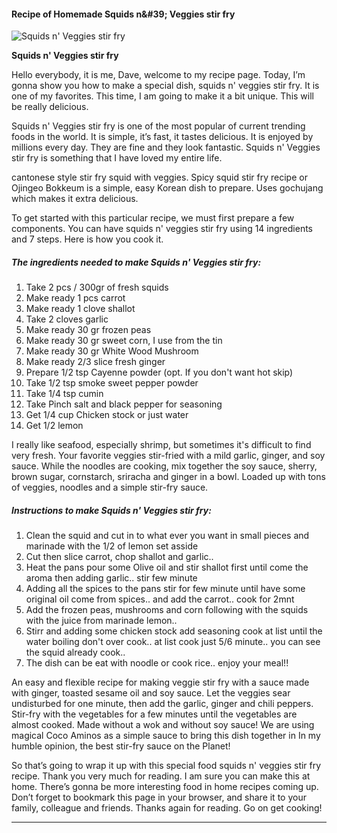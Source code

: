             

#### Recipe of Homemade Squids n&amp;#39; Veggies stir fry

![Squids n' Veggies stir fry](https://img-global.cpcdn.com/recipes/193fdf7221768703/751x532cq70/squids-n-veggies-stir-fry-recipe-main-photo.jpg)

**Squids n' Veggies stir fry**

Hello everybody, it is me, Dave, welcome to my recipe page. Today, I’m gonna show you how to make a special dish, squids n' veggies stir fry. It is one of my favorites. This time, I am going to make it a bit unique. This will be really delicious.

Squids n' Veggies stir fry is one of the most popular of current trending foods in the world. It is simple, it’s fast, it tastes delicious. It is enjoyed by millions every day. They are fine and they look fantastic. Squids n' Veggies stir fry is something that I have loved my entire life.

cantonese style stir fry squid with veggies. Spicy squid stir fry recipe or Ojingeo Bokkeum is a simple, easy Korean dish to prepare. Uses gochujang which makes it extra delicious.

To get started with this particular recipe, we must first prepare a few components. You can have squids n' veggies stir fry using 14 ingredients and 7 steps. Here is how you cook it.

##### The ingredients needed to make Squids n' Veggies stir fry:

1.  Take 2 pcs / 300gr of fresh squids
2.  Make ready 1 pcs carrot
3.  Make ready 1 clove shallot
4.  Take 2 cloves garlic
5.  Make ready 30 gr frozen peas
6.  Make ready 30 gr sweet corn, I use from the tin
7.  Make ready 30 gr White Wood Mushroom
8.  Make ready 2/3 slice fresh ginger
9.  Prepare 1/2 tsp Cayenne powder (opt. If you don't want hot skip)
10.  Take 1/2 tsp smoke sweet pepper powder
11.  Take 1/4 tsp cumin
12.  Take Pinch salt and black pepper for seasoning
13.  Get 1/4 cup Chicken stock or just water
14.  Get 1/2 lemon

I really like seafood, especially shrimp, but sometimes it's difficult to find very fresh. Your favorite veggies stir-fried with a mild garlic, ginger, and soy sauce. While the noodles are cooking, mix together the soy sauce, sherry, brown sugar, cornstarch, sriracha and ginger in a bowl. Loaded up with tons of veggies, noodles and a simple stir-fry sauce.

##### Instructions to make Squids n' Veggies stir fry:

1.  Clean the squid and cut in to what ever you want in small pieces and marinade with the 1/2 of lemon set asside
2.  Cut then slice carrot, chop shallot and garlic..
3.  Heat the pans pour some Olive oil and stir shallot first until come the aroma then adding garlic.. stir few minute
4.  Adding all the spices to the pans stir for few minute until have some original oil come from spices.. and add the carrot.. cook for 2mnt
5.  Add the frozen peas, mushrooms and corn following with the squids with the juice from marinade lemon..
6.  Stirr and adding some chicken stock add seasoning cook at list until the water boiling don't over cook.. at list cook just 5/6 minute.. you can see the squid already cook..
7.  The dish can be eat with noodle or cook rice.. enjoy your meal!!

An easy and flexible recipe for making veggie stir fry with a sauce made with ginger, toasted sesame oil and soy sauce. Let the veggies sear undisturbed for one minute, then add the garlic, ginger and chili peppers. Stir-fry with the vegetables for a few minutes until the vegetables are almost cooked. Made without a wok and without soy sauce! We are using magical Coco Aminos as a simple sauce to bring this dish together in In my humble opinion, the best stir-fry sauce on the Planet!

So that’s going to wrap it up with this special food squids n' veggies stir fry recipe. Thank you very much for reading. I am sure you can make this at home. There’s gonna be more interesting food in home recipes coming up. Don’t forget to bookmark this page in your browser, and share it to your family, colleague and friends. Thanks again for reading. Go on get cooking!

* * *